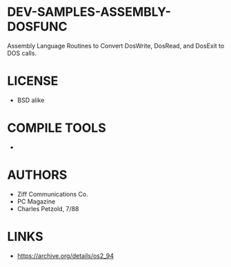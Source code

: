 # DEV-SAMPLES-ASSEMBLY-DOSFUNC
Assembly Language Routines to Convert DosWrite, DosRead, and DosExit to DOS calls.

LICENSE
===============
* BSD alike

COMPILE TOOLS
===============
* 
 
AUTHORS
===============
* Ziff Communications Co.
* PC Magazine 
* Charles Petzold, 7/88

LINKS
===============
* https://archive.org/details/os2_94
